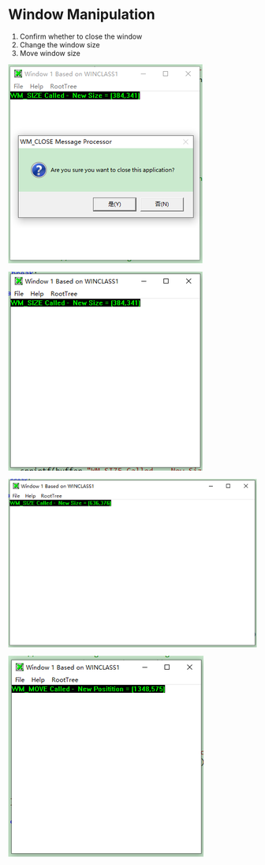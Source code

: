 # Window Manipulation

1. Confirm whether to close the window
2. Change the window size
3. Move window size

![0](./screenshots/0.PNG)

![1](./screenshots/1.PNG)

![2](./screenshots/2.PNG)

![3](./screenshots/3.PNG)

